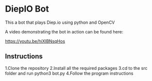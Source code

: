 # DiepIO Bot

This a bot that plays Diep.io using python and OpenCV

A video demonstrating the bot in action can be found here:

https://youtu.be/hiXIBNsqHos

## Instructions

1.Clone the repository
2.Install all the required packages
3.cd to the src folder and run python3 bot.py
4.Follow the program instructions
